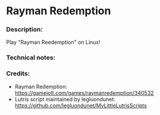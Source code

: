 # Rayman Redemption
### Description:
Play "Rayman Reedemption" on Linux!
### Technical notes:
### Credits:
- Rayman Redemption: https://gamejolt.com/games/raymanredemption/340532
- Lutris script maintained by legluondunet: https://github.com/legluondunet/MyLittleLutrisScripts

